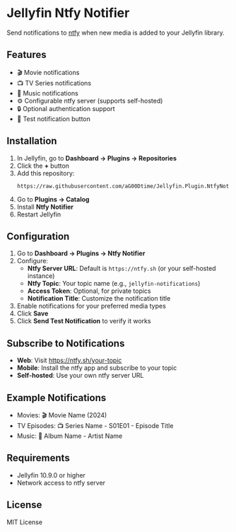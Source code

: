 # Jellyfin Ntfy Notifier

Send notifications to [ntfy](https://ntfy.sh) when new media is added to your Jellyfin library.

## Features

- 🎬 Movie notifications
- 📺 TV Series notifications
- 🎵 Music notifications
- ⚙️ Configurable ntfy server (supports self-hosted)
- 🔒 Optional authentication support
- 🧪 Test notification button

## Installation

1. In Jellyfin, go to **Dashboard → Plugins → Repositories**
2. Click the **+** button
3. Add this repository:
   ```
   https://raw.githubusercontent.com/aG00Dtime/Jellyfin.Plugin.NtfyNotifier/main/manifest.json
   ```
4. Go to **Plugins → Catalog**
5. Install **Ntfy Notifier**
6. Restart Jellyfin

## Configuration

1. Go to **Dashboard → Plugins → Ntfy Notifier**
2. Configure:
   - **Ntfy Server URL**: Default is `https://ntfy.sh` (or your self-hosted instance)
   - **Ntfy Topic**: Your topic name (e.g., `jellyfin-notifications`)
   - **Access Token**: Optional, for private topics
   - **Notification Title**: Customize the notification title
3. Enable notifications for your preferred media types
4. Click **Save**
5. Click **Send Test Notification** to verify it works

## Subscribe to Notifications

- **Web**: Visit https://ntfy.sh/your-topic
- **Mobile**: Install the ntfy app and subscribe to your topic
- **Self-hosted**: Use your own ntfy server URL

## Example Notifications

- Movies: 🎬 Movie Name (2024)
- TV Episodes: 📺 Series Name - S01E01 - Episode Title
- Music: 🎵 Album Name - Artist Name

## Requirements

- Jellyfin 10.9.0 or higher
- Network access to ntfy server

## License

MIT License
